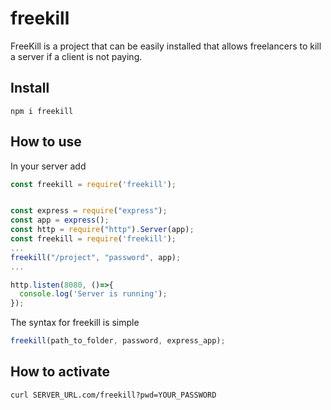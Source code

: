 # freekill
FreeKill is a project that can be easily installed that allows freelancers to kill a server if a client is not paying.

## Install

```
npm i freekill
```
## How to use
In your server add
``` javascript
const freekill = require('freekill');
```
``` javascript

const express = require("express");
const app = express();
const http = require("http").Server(app);
const freekill = require('freekill');
...
freekill("/project", "password", app);
...

http.listen(8080, ()=>{
  console.log('Server is running');
});
```
The syntax for freekill is simple
``` javascript
freekill(path_to_folder, password, express_app);
```
## How to activate
```
curl SERVER_URL.com/freekill?pwd=YOUR_PASSWORD
```